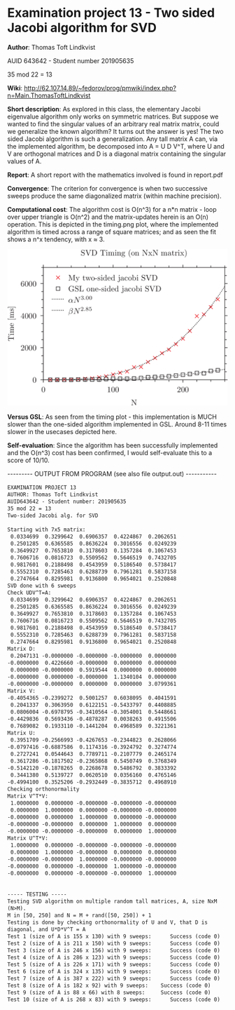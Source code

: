 # Examination project 13 - Two sided Jacobi algorithm for SVD

**Author**: Thomas Toft Lindkvist

AUID 643642 - Student number 201905635

35 mod 22 = 13

**Wiki**: http://62.107.14.89/~fedorov/prog/pmwiki/index.php?n=Main.ThomasToftLindkvist

**Short description**: As explored in this class, the elementary Jacobi eigenvalue algorithm only works on symmetric matrices.
But suppose we wanted to find the singular values of an arbitrary real matrix matrix, could we generalize the known algorithm?
It turns out the answer is yes! The two sided Jacobi algorithm is such a generalization. Any tall matrix A can, 
via the implemented algorithm, be decomposed into A = U D V^T, where U and V are orthogonal matrices and D is a diagonal matrix 
containing the singular values of A.

**Report**: A short report with the mathematics involved is found in report.pdf

**Convergence**: The criterion for convergence is when two successive sweeps produce the same diagonalized matrix (within machine precision).

**Computational cost**: The algorithm cost is O(n^3) for a n*n matrix - loop over upper triangle is O(n^2) and the matrix-updates herein is 
an O(n) operation. This is depicted in the timing.png plot, where the implemented algorithm is timed across a range of square matrices;
and as seen the fit shows a n^x tendency, with x ≈ 3.

![Computational cost](https://github.com/ttlindkvist/ppnm/raw/main/exam/timing.png)

**Versus GSL**: As seen from the timing plot - this implementation is MUCH slower than the one-sided algorithm implemented in GSL.
Around 8-11 times slower in the usecases depicted here.

**Self-evaluation**: Since the algorithm has been successfully implemented and the O(n^3) cost has been confirmed, 
I would self-evaluate this to a score of 10/10.


--------- OUTPUT FROM PROGRAM (see also file output.out)  -----------
```
EXAMINATION PROJECT 13
AUTHOR: Thomas Toft Lindkvist
AUID643642 - Student number: 201905635
35 mod 22 = 13
Two-sided Jacobi alg. for SVD

Starting with 7x5 matrix: 
 0.0334699  0.3299642  0.6906357  0.4224867  0.2062651 
 0.2501285  0.6365585  0.8636224  0.3016556  0.0249239 
 0.3649927  0.7653810  0.3178603  0.1357284  0.1067453 
 0.7606716  0.0816723  0.5509562  0.5646519  0.7432705 
 0.9817601  0.2188498  0.4543959  0.5186540  0.5738417 
 0.5552310  0.7285463  0.6288739  0.7961281  0.5837158 
 0.2747664  0.8295981  0.9136800  0.9654021  0.2520848 
SVD done with 6 sweeps
Check UDV^T=A: 
 0.0334699  0.3299642  0.6906357  0.4224867  0.2062651 
 0.2501285  0.6365585  0.8636224  0.3016556  0.0249239 
 0.3649927  0.7653810  0.3178603  0.1357284  0.1067453 
 0.7606716  0.0816723  0.5509562  0.5646519  0.7432705 
 0.9817601  0.2188498  0.4543959  0.5186540  0.5738417 
 0.5552310  0.7285463  0.6288739  0.7961281  0.5837158 
 0.2747664  0.8295981  0.9136800  0.9654021  0.2520848 
Matrix D: 
 0.2047131 -0.0000000 -0.0000000 -0.0000000  0.0000000 
-0.0000000  0.4226660 -0.0000000  0.0000000  0.0000000 
 0.0000000 -0.0000000  0.5919544  0.0000000  0.0000000 
-0.0000000  0.0000000 -0.0000000  1.1340104  0.0000000 
-0.0000000 -0.0000000  0.0000000  0.0000000  3.0799361 
Matrix V: 
-0.4054365 -0.2399272  0.5001257  0.6038095  0.4041591 
 0.2041337  0.3063950  0.6122151 -0.5433797  0.4408885 
 0.0806004 -0.6978795 -0.3410564 -0.3054001  0.5448661 
-0.4429836  0.5693436 -0.4878287  0.0038263  0.4915506 
 0.7689082  0.1933110 -0.1441204  0.4968589  0.3221361 
Matrix U: 
 0.3951709 -0.2566993 -0.4267653 -0.2344823  0.2628066 
-0.0797416 -0.6887586  0.1174316 -0.3924792  0.3274774 
 0.2727241  0.0544643  0.7789711 -0.2107779  0.2465174 
 0.3617286 -0.1817502 -0.2365868  0.5450749  0.3768349 
-0.5142120 -0.1878265  0.2268678  0.5486792  0.3833392 
 0.3441380  0.5139727  0.0620510  0.0356160  0.4765146 
-0.4994100  0.3525206 -0.2932449 -0.3835712  0.4968910 
Checking orthonormality
Matrix V^T*V: 
 1.0000000  0.0000000 -0.0000000 -0.0000000 -0.0000000 
 0.0000000  1.0000000  0.0000000 -0.0000000 -0.0000000 
-0.0000000  0.0000000  1.0000000  0.0000000 -0.0000000 
-0.0000000 -0.0000000  0.0000000  1.0000000  0.0000000 
-0.0000000 -0.0000000 -0.0000000  0.0000000  1.0000000 
Matrix U^T*V: 
 1.0000000  0.0000000 -0.0000000 -0.0000000 -0.0000000 
 0.0000000  1.0000000 -0.0000000  0.0000000  0.0000000 
-0.0000000 -0.0000000  1.0000000 -0.0000000 -0.0000000 
-0.0000000  0.0000000 -0.0000000  1.0000000 -0.0000000 
-0.0000000  0.0000000 -0.0000000 -0.0000000  1.0000000 


----- TESTING -----
Testing SVD algorithm on multiple random tall matrices, A, size NxM (N>M).
M in [50, 250] and N = M + rand([50, 250]) + 1
Testing is done by checking orthonormality of U and V, that D is diagonal, and U*D*V^T = A
Test 1 (size of A is 155 x 130) with 9 sweeps:  	Success (code 0)
Test 2 (size of A is 211 x 150) with 9 sweeps:  	Success (code 0)
Test 3 (size of A is 246 x 156) with 9 sweeps:  	Success (code 0)
Test 4 (size of A is 286 x 123) with 9 sweeps:  	Success (code 0)
Test 5 (size of A is 226 x 171) with 9 sweeps:  	Success (code 0)
Test 6 (size of A is 324 x 135) with 9 sweeps:  	Success (code 0)
Test 7 (size of A is 387 x 222) with 9 sweeps:  	Success (code 0)
Test 8 (size of A is 182 x 92) with 9 sweeps:    Success (code 0)
Test 9 (size of A is 88 x 66) with 8 sweeps:     Success (code 0)
Test 10 (size of A is 268 x 83) with 9 sweeps:  	Success (code 0)
```
